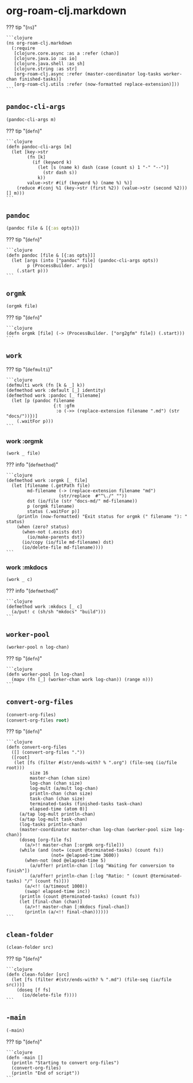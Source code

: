 # org-roam-clj.markdown



??? tip  "(`ns`)"

    ```clojure
    (ns org-roam-clj.markdown
      (:require
       [clojure.core.async :as a :refer (chan)]
       [clojure.java.io :as io]
       [clojure.java.shell :as sh]
       [clojure.string :as str]
       [org-roam-clj.async :refer (master-coordinator log-tasks worker-chan finished-tasks)]
       [org-roam-clj.utils :refer (now-formatted replace-extension)]))
    ```

## `pandoc-cli-args`

```clojure
(pandoc-cli-args m)
```

??? tip  "(`defn`)"

    ```clojure
    (defn pandoc-cli-args [m]
      (let [key->str
            (fn [k]
              (if (keyword k)
                (let [s (name k) dash (case (count s) 1 "-" "--")]
                  (str dash s))
                k))
            value->str #(if (keyword %) (name %) %)]
        (reduce #(conj %1 (key->str (first %2)) (value->str (second %2))) [] m)))
    ```

## `pandoc`

```clojure
(pandoc file & [{:as opts}])
```

??? tip  "(`defn`)"

    ```clojure
    (defn pandoc [file & [{:as opts}]]
      (let [args (into ["pandoc" file] (pandoc-cli-args opts))
            p (ProcessBuilder. args)]
        (.start p)))
    ```

## `orgmk`

```clojure
(orgmk file)
```

??? tip  "(`defn`)"

    ```clojure
    (defn orgmk [file] (-> (ProcessBuilder. ["org2gfm" file]) (.start)))
    ```

## `work`









??? tip  "(`defmulti`)"

    ```clojure
    (defmulti work (fn [k & _] k))
    (defmethod work :default [_] identity)
    (defmethod work :pandoc [_ filename]
      (let [p (pandoc filename
                      {:t :gfm
                       :o (->> (replace-extension filename ".md") (str "docs/"))})]
        (.waitFor p)))
    ```

### work :orgmk

```clojure
(work _ file)
```

??? info  "(`defmethod`)"

    ```clojure
    (defmethod work :orgmk [_ file]
      (let [filename (.getPath file)
            md-filename (-> (replace-extension filename "md")
                        (str/replace  #"^\./" ""))
            dst (io/file (str "docs-md/" md-filename))
            p (orgmk filename)
            status (.waitFor p)]
        (println (now-formatted) "Exit status for orgmk (" filename "): " status)
        (when (zero? status)
          (when-not (.exists dst)
            (io/make-parents dst))
          (io/copy (io/file md-filename) dst)
          (io/delete-file md-filename))))
    ```
### work :mkdocs

```clojure
(work _ c)
```

??? info  "(`defmethod`)"

    ```clojure
    (defmethod work :mkdocs [_ c]
      (a/put! c (sh/sh "mkdocs" "build")))
    ```
## `worker-pool`

```clojure
(worker-pool n log-chan)
```

??? tip  "(`defn`)"

    ```clojure
    (defn worker-pool [n log-chan]
      (mapv (fn [_] (worker-chan work log-chan)) (range n)))
    ```

## `convert-org-files`

```clojure
(convert-org-files)
(convert-org-files root)
```

??? tip  "(`defn`)"

    ```clojure
    (defn convert-org-files
      ([] (convert-org-files "."))
      ([root]
       (let [fs (filter #(str/ends-with? % ".org") (file-seq (io/file root)))
             size 16
             master-chan (chan size)
             log-chan (chan size)
             log-mult (a/mult log-chan)
             println-chan (chan size)
             task-chan (chan size)
             terminated-tasks (finished-tasks task-chan)
             elapsed-time (atom 0)]
         (a/tap log-mult println-chan)
         (a/tap log-mult task-chan)
         (log-tasks println-chan)
         (master-coordinator master-chan log-chan (worker-pool size log-chan))
         (doseq [org-file fs]
           (a/>!! master-chan [:orgmk org-file]))
         (while (and (not= (count @terminated-tasks) (count fs))
                     (not= @elapsed-time 3600))
           (when-not (mod @elapsed-time 5)
             (a/offer! println-chan [:log "Waiting for conversion to finish"])
             (a/offer! println-chan [:log "Ratio: " (count @terminated-tasks) "/" (count fs)]))
           (a/<!! (a/timeout 1000))
           (swap! elapsed-time inc))
         (println (count @terminated-tasks) (count fs))
         (let [final-chan (chan)]
           (a/>!! master-chan [:mkdocs final-chan])
           (println (a/<!! final-chan))))))
    ```

## `clean-folder`

```clojure
(clean-folder src)
```

??? tip  "(`defn`)"

    ```clojure
    (defn clean-folder [src]
      (let [fs (filter #(str/ends-with? % ".md") (file-seq (io/file src)))]
        (doseq [f fs]
          (io/delete-file f))))
    ```

## `-main`

```clojure
(-main)
```

??? tip  "(`defn`)"

    ```clojure
    (defn -main []
      (println "Starting to convert org-files")
      (convert-org-files)
      (println "End of script"))
    ```

